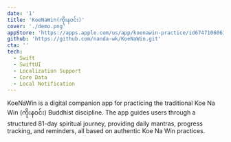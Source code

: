 ```yaml
---
date: '1'
title: 'KoeNaWin(ကိုးနဝင်း)'
cover: './demo.png'
appStore: 'https://apps.apple.com/us/app/koenawin-practice/id6747106061'
github: 'https://github.com/nanda-wk/KoeNaWin.git'
cta: ''
tech:
  - Swift
  - SwiftUI
  - Localization Support
  - Core Data
  - Local Notification
---
```


KoeNaWin is a digital companion app for practicing the traditional Koe Na Win (ကိုးနဝင်း) Buddhist discipline. The app guides users through a structured 81-day spiritual journey, providing daily mantras, progress tracking, and reminders, all based on authentic Koe Na Win practices.
